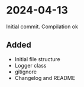 # 2024-04-13
Initial commit. Compilation ok

## Added
- Initial file structure
- Logger class
- gitignore
- Changelog and README
